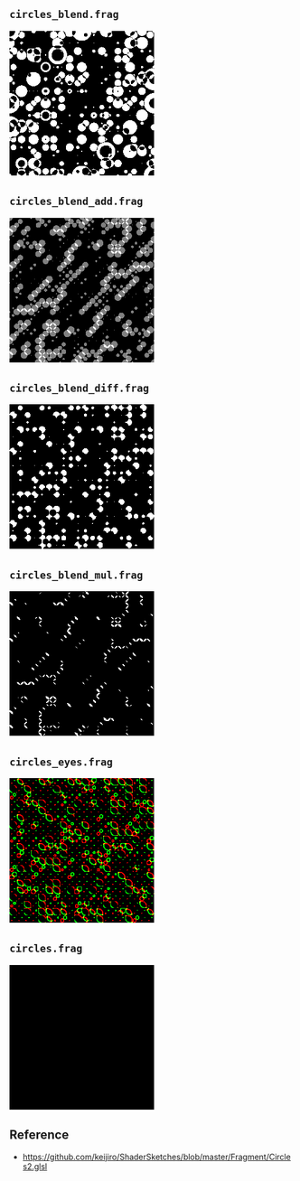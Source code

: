

## `circles_blend.frag`

<img src="img/circles_blend.gif" width="256">


## `circles_blend_add.frag`

<img src="img/circles_blend_add.gif" width="256">


## `circles_blend_diff.frag`

<img src="img/circles_blend_diff.gif" width="256">


## `circles_blend_mul.frag`

<img src="img/circles_blend_mul.gif" width="256">


## `circles_eyes.frag`

<img src="img/circles_eyes.gif" width="256">


## `circles.frag`

<img src="img/circles.gif" width="256">


## Reference

- https://github.com/keijiro/ShaderSketches/blob/master/Fragment/Circles2.glsl
